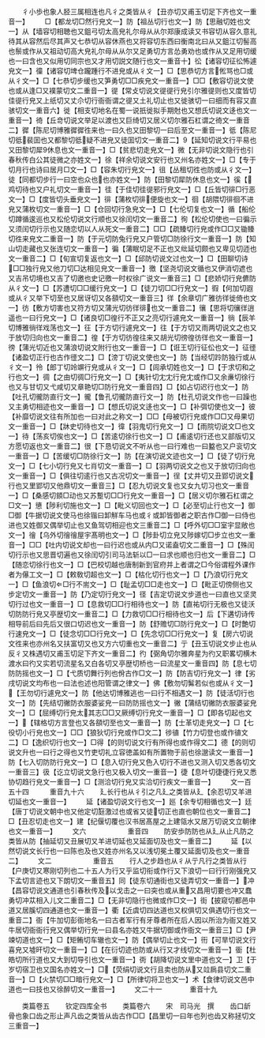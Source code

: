 <!-- { "loadSidebar": true } -->
　　彳小歩也象人胫三属相连也凡彳之类皆从彳【丑亦切又甫玉切足下齐也文一重音一】
　　□【都龙切□然行皃文一】防【祖丛切行也文一】防【思融切姓也文一】从【墙容切相聴也又鉏弓切太高皃礼尔母从从尔郑康成读又书容切从容久意礼待其从容然后尽其声又七恭切从容休燕也又将容切东西曰衡南北曰从又鉏江切髻高也鬃或作从又祖动切高大皃礼尔母从从尔又足勇切方言怂勇劝也或作从又足用切缓也一曰含也又似用切同宗也又才用切説文随行也文一重音十】彸【诸容切征彸怖遽皃文一】徸【诸容切埤仓躘踵行不进皃或从彳文一】□【思恭切方言倯骂也□或从彳文一】□【七恭切步缓也又笋勇切□□疾皃文一重音一】□□【敷容切说文使也或从逢□又襆蒙切文二重音一】徥【常攴切说文徥徥行皃引尔雅徥则也又度皆切佳徥行皃又上纸切又丈尒切行衙衙谓之徥又土礼切止也又徙骇切一曰细而有容又直骇切文一重音六】徙【相支切地名在蜀一说扺徙拟手期尅也又想氏切说文迻也文一重音一】徛【丘竒切说文举足以渡也又巨绮切又居义切尔雅石杠谓之徛文一重音二】徲【陈尼切博雅徲徲徃来也一曰久也又田黎切一曰后至文一重音一】彽【陈尼切彽裴囬也又都黎切彽疑不进皃又徒囬切文一重音二】【延知切说文行平易也又田黎切犀休息也文一重音一】□【贫悲切走皃文一】微【无非切说文隐行也引春秋传白公其徒微之亦姓文一】徐【祥余切说文安行也又州名亦姓文一】□【专于切月行也诗曰居月□文一】□【容朱切行皃文一】徂【丛租切徃也防或从彳文一】徒【同都切步行一曰空也众也也亦姓文一】防【田黎切犀防休息也文一】徯【鸡切待也又户礼切文一重音一】徍【于佳切徍徥邪行皃文一】□【丘皆切徘□行恶文一】□【度皆切头垂皃文一】徘【蒲枚切徘便旋也文一】徊【胡隈切徘徊不进皃又蒲枚切文一重音一】□【仓回切行急皃文一】□【七伦切复也文一】循【船伦切蹲循逡巡也又松伦切说文行顺也又徐闰切文一重音二】徇【松伦切使也一曰徧示又须闰切行示也又随恋切以人从死文一重音二】□□【疏臻切行皃或作□□又锄臻切徃来皃文二重音一】防【于元切防兔行皃又户管切□防徐行文一重音一】防【知山切走藏也又张连切文一重音一】徧【蒲眠切足不正也又纰延切颇也又卑见切迊也文一重音二】□【旬宣切复返也文一】□【邱防切说文过也文一】□【田聊切诗□□独行皃又他刀切□达相见皃文一重音一】徼【坚尧切说文循也又伊消切遮也又吉吊切境也又吉了切邀也史记徼一时权徐广说文一重音三】□【悲娇切行皃儦防从彳文一】□【苏遭切□□缓行皃文一】□【徒刀切□□行皃文一】徦【何加切遐或从彳又举下切至也又居讶切又各頟切文一重音三】徉【余章切广雅彷徉徙倚也文一】彷【敷方切害也又符方切又蒲光切彷徉徘也文一重音二】忀【思将切忀徉逍遥也一曰行皃文一】□【诸良切□徨行不正又之亮切行遽皃文一重音一】徜【辰羊切博雅徜徉戏荡也文一】彺【于方切行遽皃文一】往【于方切又雨两切说文之也又于放切归向也文一重音二】徨【于方切彷徨往来又胡光切徬徨彷徉也文一重音一】徬【蒲光切近也又蒲浪切说文附行也文一重音一】□【诳王切行征伀也文一】征徰【诸盈切正行也古作徰文二】□【滂丁切说文使也文一】防【当经切跉防独行或从彳文一】彾【郎丁切竛竮行皃或从彳文一】□【闾承切姓也文一】□【于求切和之行也文一】徟【之由切徟□行皃文一】□【夷针切冘冘行皃冘或作□又余亷切徐行也又与甘切又弋咸切又章艳切□防行皃文一重音四】□【如占切迟行也文一】防【吐孔切徿防直行文一】徿【鲁孔切徿防直行文一】防【杜孔切说文作也一曰躁也又主勇切相迹也文一重音一】□【想氏切说文迻也文一】□【补弭切使也文一】彼【补靡切说文往有所加也一曰对此之称文一】□□【母被切行皃或作□□又母果切文一重音一】□【牀史切待也文一】徫【羽鬼切行皃文一】□【雨院切说文□也文一】待【荡亥切俟也文一】□【苦逺切徐行也文一】□【甫逺切行还也又部版切又方愿切返也文一重音二】很【下恳切说文不听从也一曰行难也一曰盭也又户衮切文一重音一】□【苦缓切□防徐行文一】防【在演切说文迹也文一】□【徒了切行皃文一】□【七小切行皃又七肖切文一重音一】□【羽两切说文之也又于放切归向也文一重音一】□【俱往切逺行也又古况切文一重音一】徎【丈井切又丑郢切说文行也又里郢切又他鼎切文一重音三】□【忍九切说文复也又女九切习也文一重音一】□【桑感切顉□动也又苏蹔切□□行皃文一重音一】□【居义切尔雅石杠谓之□文一】憄【陟利切施也文一】□【毗义切回也文一】□【必至切止行也文一】御□御【牛据切说文使马也徐锴曰卸觧车马也或彳或卸皆御者之职古作□御一曰侍也进也又姓御又偶举切止也又鱼驾切相迎也文三重音二】□【呼外切□□室宇显敞也文一】徻【乌外切徻徻屋宇髙明也文一】□【陟卦切立皃又陟嫁切□步立也文一重音一】□□【吐内切说文却也一曰行迟也或从内□又诺盍切文二重音一】□【殊闰切行示也又思晋切遍也又徐闰切引司马法斩以□一曰求也顺也归也文一重音二】□【随恋切徐行也文一】□【巴校切越也唐制新到官府并上者谓之□今俗谓程外课作者为儤工文一】□【敕敎切超也文一】□【枯化切行也文一】□【乃浪切行皃文一】□【鱼浪切□行不耑文一】□【耻孟切□□走也文一】□【毗正切傍侧也又步定切文一重音一】防【乃定切行皃文一】径【吉定切说文步道也一曰直也又坚灵切行过也文一重音一】□【息救切□□行相待也文一】防【直祐切行无极也又徒沃切防防行皃又亭歴切文一重音二】□【力救切□□行相待也文一】后【下遘切诗传相导前后曰先后又很口切迟也文一重音一】防【舒赡切□防行皃文一】□【时艶切行速皃文一】□【徒念切□□行皃文一】□【先念切□□行皃文一】复【房六切说文徃来也亦州名又扶富切又也又方六切重也文一重音二】亍【丑玉切说文步止也从反彳又株遇切又甫玉切足下齐文一重音二】彴【弼角切尔雅奔星为彴又职畧切横木渡水曰彴又实若切流星名又白各切又亭歴切桥也一曰流星文一重音四】防【息七切防防摇也文一】□【弋质切舞行列也佾古作□文一】防【防吉切行皃文一】律【劣戌切说文均布也一曰法也述也阳管谓之律文一】佛【敷勿切髴若似也或从彳文一】【王勿切行遽皃文一】防【他达切博雅逃也一曰行不相遇文一】防【徒活切行也文一】防【先结切徶防衣服婆娑皃一曰防防摇也文一】徶【蒲结切徶防衣服婆娑皃文一】□【屈缚切行皃太其志□□又厥缚切行皃文一重音一】□【即各切起也文一】【辖格切方言登也又各頟切至也文一重音一】防【士革切走皃文一】□【七役切小行皃也文一】□□【狼狄切行皃或作□文二】徏徝【竹力切登也或作徝文二】□【逸织切行也文一】□得【的则切说文行有所得也或作得文二】德【的则切说文升也一曰行之得也又竹吏切礼立容徳盖如有所置物于前也徐邈读文一重音一】防【七入切防防行皃文一】□【息入切行皃又色入切行不进也又测入切又悉各切文一重音三】彶【讫立切说文急行也又极入切文一重音一】徢【息叶切徢徢行皃又悉协切趋行皃文一重音一】□【测洽切行皃又实洽切行疾文一重音一】
　　文一百五十四　　　重音九十六
　　廴长行也从彳引之凡廴之类皆从廴【余忍切又羊进切延也文一重音一】
　　延【诸盈切说文行也文一】廵【余专切相循也文一】廷【唐丁切说文朝中也又他定切庭激过也或省又徒切正也直也朝位也文一重音二】□【丑忍切走也文一】建【纪偃切覆也汉书居髙屋之上建瓴水又居万切说文立朝律也文一重音一】
　　文六　　　　　　重音四
　　防安歩防防也从廴从止凡防之类皆从防【抽延切又丑展切又羊进切延也又延面切及也文一重音二】
　　延【以然切说文长行也一曰陈也及也又姓亦州名又以浅切冕土覆又延面切及也文一重音二】
　　文二　　　　　　重音五
　　行人之步趋也从彳从亍凡行之类皆从行【户庚切又寒刚切列也二十五人为行又乎监切衔或作行又下浪切一曰行行刚强皃又下孟切言迹也又下朗切文一重音五】同【徒东切通街也又徒弄切文一重音一】冲【昌容切说文通道也引春秋传及以戈击之一曰突也或从重又昌用切要也冲又蠢勇切冲苁相入儿文二重音二】□【无非切隐行也微或作□文一】街【披窥切都邑中道又居膎切四通道也文一重音一】衢【近虞切四达道也又权俱切又俱遇切行也文一重音二】衙【牛加切彭衙地名一曰古者军行有牙尊者所在后人因以所治为衙又姓又牛居切衙衙行皃又偶举切行皃一曰县名亦姓又牛据切御或作衙文一重音三】□【尹竦切道也文一】□【矩鲔切车辙也文一】防【偶举切止也文一】衎【可旱切说文行喜皃又墟旰切文一重音一】□【在衍切迹也防或从行又才线切文一重音一】衟【杜皓切所行道也又大到切导引也文一重音一】衖【胡降切说文里中道也文一】卫【于岁切宿卫也又国名亦姓文一】□【荧绢切说文行且卖也防从又竝扄县切文二重音一】□【火禁切□□暗行皃文一】□【所律切将卫也文一】术【食律切说文邑中道也一曰技也又徐醉切文一重音一】
　　文二十一　　　　重音十九










　　类篇卷五
　　钦定四库全书
　　类篇卷六
　　宋　司马光　撰
　　齿口龂骨也象口齿之形止声凡齿之类皆从齿古作□□【昌里切一曰年也列也齿又称拯切文三重音一】
